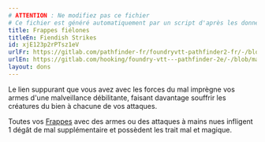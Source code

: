 ```yaml
---
# ATTENTION : Ne modifiez pas ce fichier
# Ce fichier est généré automatiquement par un script d'après les données du module Foundry VTT officiel et de sa traduction
title: Frappes fiélones
titleEn: Fiendish Strikes
id: xjE123p2rPTsz1eV
urlFr: https://gitlab.com/pathfinder-fr/foundryvtt-pathfinder2-fr/-/blob/master/data/feats/xjE123p2rPTsz1eV.htm
urlEn: https://gitlab.com/hooking/foundry-vtt---pathfinder-2e/-/blob/master/packs/data/feats.db/fiendish-strikes.json
layout: dons
---
```

Le lien suppurant que vous avez avec les forces du mal imprègne vos armes d'une malveillance débilitante, faisant davantage souffrir les créatures du bien à chacune de vos attaques.

Toutes vos [Frappes](../actions/frapper.md) avec des armes ou des attaques à mains nues infligent 1 dégât de mal supplémentaire et possèdent les trait mal et magique.
